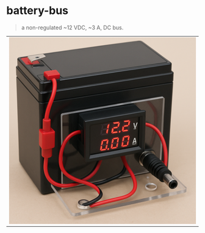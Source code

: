 # battery-bus

> a non-regulated ~12 VDC, ~3 A, DC bus.

|   |
| --- |
| [![image](https://github.com/kamangir/assets2/raw/main/battery-bus/concept.png?raw=true)](https://github.com/kamangir/assets2/raw/main/battery-bus/concept.png?raw=true) |
